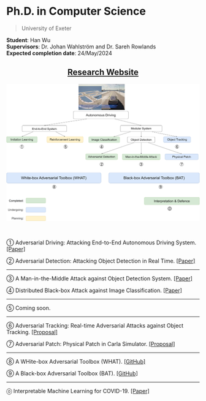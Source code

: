 # Ph.D. in Computer Science

> University of Exeter

**Student**: Han Wu  
**Supervisors**: Dr. Johan Wahlström and Dr. Sareh Rowlands  
**Expected completion date**: 24/May/2024  

<center><h2><a href="https://wuhanstudio.uk"> Research Website</a></h2></center>

![](overview.png)

 <br />

① Adversarial Driving: Attacking End-to-End Autonomous Driving System. [[Paper]](https://arxiv.org/abs/2103.09151)

② Adversarial Detection: Attacking Object Detection in Real Time. [[Paper]](https://arxiv.org/abs/2209.01962)

--------------------

③ A Man-in-the-Middle Attack against Object Detection System. [[Paper]](https://arxiv.org/abs/2208.07174)

④ Distributed Black-box Attack against Image Classification. [[Paper]](https://arxiv.org/abs/2210.16371)

---------------------

⑤ Coming soon.

--------------------

⑥ Adversarial Tracking: Real-time Adversarial Attacks against Object Tracking. [[Proposal]](files/Adversarial_Tracking.pdf)

⑦ Adversarial Patch: Physical Patch in Carla Simulator. [[Proposal]](files/Adversarial_Patch.pdf)

--------------------

⑧ A WHite-box Adversarial Toolbox (WHAT). [[GitHub]](https://github.com/wuhanstudio/whitebox-adversarial-toolbox)

⑨ A Black-box Adversarial Toolbox (BAT). [[GitHub]](https://github.com/wuhanstudio/blackbox-adversarial-toolbox)

--------------------

🄋 Interpretable Machine Learning for COVID-19. [[Paper]](https://arxiv.org/abs/2010.02006)
